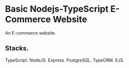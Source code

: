 # Basic Nodejs-TypeScript E-Commerce Website


An E-commerce website.
## Stacks.
 TypeScript.
 NodeJS.
 Express.
 PostgreSQL.
 TypeORM.
 EJS.




